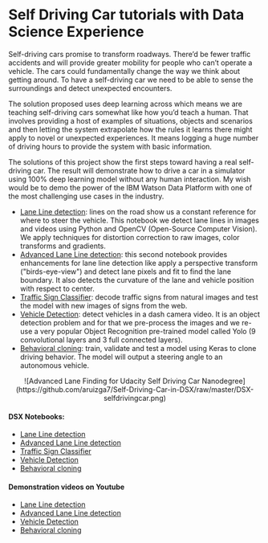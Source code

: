 # Self Driving Car tutorials with Data Science Experience

Self-driving cars promise to transform roadways. There’d be fewer traffic accidents and will provide greater mobility for people who can’t operate a vehicle. The cars could fundamentally change the way we think about getting around. To have a self-driving car we need to be able to sense the surroundings and detect unexpected encounters.

The solution proposed uses deep learning across which means we are teaching self-driving cars somewhat like how you’d teach a human. That involves providing a host of examples of situations, objects and scenarios and then letting the system extrapolate how the rules it learns there might apply to novel or unexpected experiences. It means logging a huge number of driving hours to provide the system with basic information.

The solutions of this project show the first steps toward having a real self-driving car. The result will demonstrate how to drive a car in a simulator using 100% deep learning model without any human interaction. My wish would be to demo the power of the IBM Watson Data Platform with one of the most challenging use cases in the industry.
- [Lane Line detection](https://github.com/aruizga7/Self-Driving-Car-in-DSX/tree/master/1.%20Line%20Lane%20Detection): lines on the road show us a constant reference for where to steer the vehicle. This notebook we detect lane lines in images and videos using Python and OpenCV (Open-Source Computer Vision). We apply techniques for distortion correction to raw images, color transforms and gradients. 
- [Advanced Lane Line detection](https://github.com/aruizga7/Self-Driving-Car-in-DSX/tree/master/2.%20Advanced%20Line%20Lane%20Detection): this second notebook provides enhancements for lane line detection like apply a perspective transform ("birds-eye-view") and detect lane pixels and fit to find the lane boundary. It also detects the curvature of the lane and vehicle position with respect to center.
-  [Traffic Sign Classifier](https://github.com/aruizga7/Self-Driving-Car-in-DSX/tree/master/3.%20Traffic%20Sign%20Recognition): decode traffic signs from natural images and test the model with new images of signs from the web.
-  [Vehicle Detection](https://github.com/aruizga7/Self-Driving-Car-in-DSX/tree/master/4.%20Vehicle%20detection): detect vehicles in a dash camera video. It is an object detection problem and for that we pre-process the images and we re-use a very popular Object Recognition pre-trained model called Yolo (9 convolutional layers and 3 full connected layers). 
- [Behavioral cloning](https://github.com/aruizga7/Self-Driving-Car-in-DSX/tree/master/5.%20Behavioral%20cloning): train, validate and test a model using Keras to clone driving behavior. The model will output a steering angle to an autonomous vehicle. 

<CENTER>
![Advanced Lane Finding for Udacity Self Driving Car Nanodegree](https://github.com/aruizga7/Self-Driving-Car-in-DSX/raw/master/DSX-selfdrivingcar.png) 
</CENTER>

#### DSX Notebooks:
- [Lane Line detection](https://apsportal.ibm.com/analytics/notebooks/62cd9573-d8c0-4fab-b30c-deeef4378086/view?access_token=c8fab7b9ca82e0cd5ff36a2b260b4f61bf6efa9378ede945e452a7a49f30012a)
- [Advanced Lane Line detection](https://apsportal.ibm.com/analytics/notebooks/0849b7a8-d79b-4dc9-a104-0020b2b350f7/view?access_token=b2abf8704d456ae2254a32746f4af0e0d9eed41a8ffebdd3cd16dec20dcbd592)
- [Traffic Sign Classifier](https://apsportal.ibm.com/analytics/notebooks/fb588e1e-88bc-41ff-b905-35e37bed0365/view?access_token=30a9cd9e10b4fd977bd1c83d658537d68c9664f014a1773954f01395ac9a493e)
- [Vehicle Detection](https://apsportal.ibm.com/analytics/notebooks/97a109cb-bb67-49ca-9a16-d94dee39f200/view?access_token=97f64e6d53458bdbb837f3072d9dec122406853112b85597a3bfcdc1a965e2aa)
- [Behavioral cloning](https://apsportal.ibm.com/analytics/notebooks/4f6e8d05-46d9-4702-afbb-693197ffb1f1/view?access_token=1dd856efa647cb184937c4a07a41107124b900a124d4492ef10747a51f739285)

#### Demonstration videos on Youtube
- [Lane Line detection](https://www.youtube.com/watch?v=X9UDUDsFSfU)
- [Advanced Lane Line detection](https://www.youtube.com/watch?v=DO40OF0l2x8)
- [Vehicle Detection](https://www.youtube.com/watch?v=CvmmCx0gkes)
- [Behavioral cloning](https://www.youtube.com/watch?v=MB-ii0qzUmQ)


